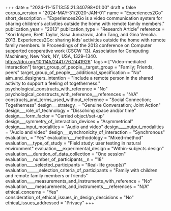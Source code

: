 +++
date = "2024-11-15T13:55:21.340798+01:00"
draft = false
corpus_version = "2024-MAY-31/2020-JAN-01"
name = "Experiences2Go"
short_description = "Experiences2Go is a video communication system for sharing children's activities outside the home with remote family members."
publication_year = "2013"
publication_type = "Research Article"
reference = "Kori Inkpen, Brett Taylor, Sasa Junuzovic, John Tang, and Gina Venolia. 2013. Experiences2Go: sharing kids' activities outside the home with remote family members. In Proceedings of the 2013 conference on Computer supported cooperative work (CSCW '13). Association for Computing Machinery, New York, NY, USA, 1329–1340. https://doi.org/10.1145/2441776.2441926"
tags = ["Video-mediated interaction"]
target_group_of_people__target_group = "Family; Friends, peers"
target_group_of_people___additional_specification = "No"
aim_and_designers_intention = "Include a remote person in the shared activity to support a feeling of togetherness."
psychological_constructs_with_reference = "No"
psychological_constructs_with_reference___references = "N/A"
constructs_and_terms_used_without_reference = "Social Connection; Togetherness"
design___strategy_ = "Genuine Conversation; Joint Action"
design___role_of_technology = "Dissolving space and/or time"
design___form_factor = "Carried object/set-up"
design___symmetry_of_interaction_devices = "Asymmetrical"
design___input_modalities = "Audio and video"
design____output_modalities = "Audio and video"
design___synchronicity_of_interaction = "Synchronous"
evaluation_ = "Yes"
evaluation___methodology = "Mixed-method"
evaluation___type_of_study = "Field study: user testing in natural environment"
evaluation___experimental_design = "Within-subjects design"
evaluation___duration_of_data_collection = "One session"
evaluation___number_of_participants__n = "18"
evaluation____selected_participants = "Real-life group(s)"
evaluation______selection_criteria_of_participants = "Family with children and remote family members or friends"
evaluation____measurements_and_instruments_with_reference = "No"
evaluation____measurements_and_instruments___references = "N/A"
ethical_concerns = "Yes"
consideration_of_ethical_issues_in_design_descisions = "No"
ethical_issues_addressed = "Privacy"
+++
